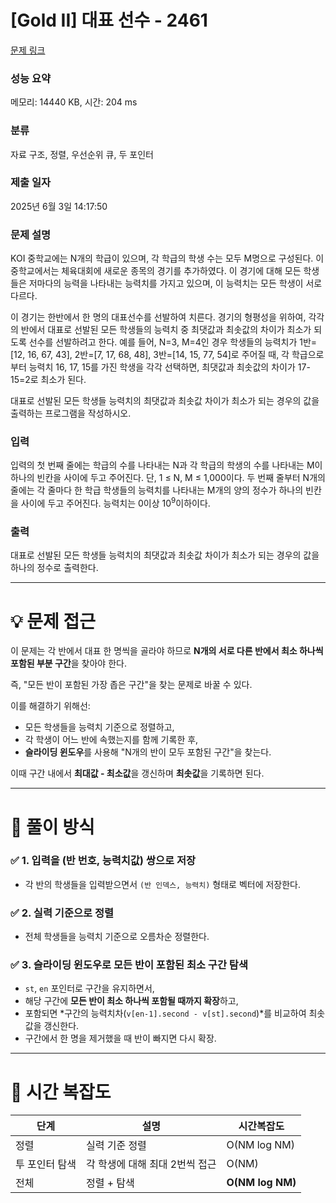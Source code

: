 # [Gold II] 대표 선수 - 2461 

[문제 링크](https://www.acmicpc.net/problem/2461) 

### 성능 요약

메모리: 14440 KB, 시간: 204 ms

### 분류

자료 구조, 정렬, 우선순위 큐, 두 포인터

### 제출 일자

2025년 6월 3일 14:17:50

### 문제 설명

<p>KOI 중학교에는 N개의 학급이 있으며, 각 학급의 학생 수는 모두 M명으로 구성된다. 이 중학교에서는 체육대회에 새로운 종목의 경기를 추가하였다. 이 경기에 대해 모든 학생들은 저마다의 능력을 나타내는 능력치를 가지고 있으며, 이 능력치는 모든 학생이 서로 다르다.</p>

<p>이 경기는 한반에서 한 명의 대표선수를 선발하여 치른다. 경기의 형평성을 위하여, 각각의 반에서 대표로 선발된 모든 학생들의 능력치 중 최댓값과 최솟값의 차이가 최소가 되도록 선수를 선발하려고 한다. 예를 들어, N=3, M=4인 경우 학생들의 능력치가 1반=[12, 16, 67, 43],  2반=[7, 17, 68, 48], 3반=[14, 15, 77, 54]로 주어질 때, 각 학급으로부터 능력치 16, 17, 15를 가진 학생을 각각 선택하면, 최댓값과 최솟값의 차이가 17-15=2로 최소가 된다. </p>

<p>대표로 선발된 모든 학생들 능력치의 최댓값과 최솟값 차이가 최소가 되는 경우의 값을 출력하는 프로그램을 작성하시오.</p>

### 입력 

 <p>입력의 첫 번째 줄에는 학급의 수를 나타내는 N과 각 학급의 학생의 수를 나타내는 M이 하나의 빈칸을 사이에 두고 주어진다. 단, 1 ≤ N, M ≤ 1,000이다. 두 번째 줄부터 N개의 줄에는 각 줄마다 한 학급 학생들의 능력치를 나타내는 M개의 양의 정수가 하나의 빈칸을 사이에 두고 주어진다. 능력치는 0이상 10<sup>9</sup>이하이다.</p>

### 출력 

 <p>대표로 선발된 모든 학생들 능력치의 최댓값과 최솟값 차이가 최소가 되는 경우의 값을 하나의 정수로 출력한다.</p>

---

# 💡 문제 접근

이 문제는 각 반에서 대표 한 명씩을 골라야 하므로 **N개의 서로 다른 반에서 최소 하나씩 포함된 부분 구간**을 찾아야 한다.

즉, "모든 반이 포함된 가장 좁은 구간"을 찾는 문제로 바꿀 수 있다.

이를 해결하기 위해선:

- 모든 학생들을 능력치 기준으로 정렬하고,
- 각 학생이 어느 반에 속했는지를 함께 기록한 후,
- **슬라이딩 윈도우**를 사용해 "N개의 반이 모두 포함된 구간"을 찾는다.

이때 구간 내에서 **최대값 - 최소값**을 갱신하며 **최솟값**을 기록하면 된다.

---

# 🧩 풀이 방식

### ✅ 1. 입력을 (반 번호, 능력치값) 쌍으로 저장

- 각 반의 학생들을 입력받으면서 `(반 인덱스, 능력치)` 형태로 벡터에 저장한다.

### ✅ 2. 실력 기준으로 정렬

- 전체 학생들을 능력치 기준으로 오름차순 정렬한다.

### ✅ 3. 슬라이딩 윈도우로 모든 반이 포함된 최소 구간 탐색

- `st`, `en` 포인터로 구간을 유지하면서,
- 해당 구간에 **모든 반이 최소 하나씩 포함될 때까지 확장**하고,
- 포함되면 *구간의 능력치차(`v[en-1].second - v[st].second`)*를 비교하여 최솟값을 갱신한다.
- 구간에서 한 명을 제거했을 때 반이 빠지면 다시 확장.

---

# 🧠 시간 복잡도

| 단계 | 설명 | 시간복잡도 |
| --- | --- | --- |
| 정렬 | 실력 기준 정렬 | O(NM log NM) |
| 투 포인터 탐색 | 각 학생에 대해 최대 2번씩 접근 | O(NM) |
| 전체 | 정렬 + 탐색 | **O(NM log NM)** |
